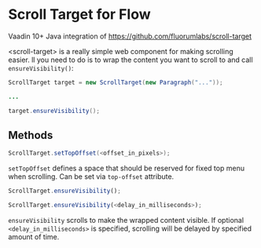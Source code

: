 # Scroll Target for Flow

Vaadin 10+ Java integration of https://github.com/fluorumlabs/scroll-target

&lt;scroll-target&gt; is a really simple web component for making scrolling easier. 
ll you need to do is to wrap the content you want to scroll to and call `ensureVisibility()`:

```java
ScrollTarget target = new ScrollTarget(new Paragraph("..."));

...

target.ensureVisibility();
```

## Methods

```java
ScrollTarget.setTopOffset(<offset_in_pixels>);
```

`setTopOffset` defines a space that should be reserved for fixed top menu when scrolling. Can be set via `top-offset` attribute.

```javascript
ScrollTarget.ensureVisibility();

ScrollTarget.ensureVisibility(<delay_in_milliseconds>);
```

`ensureVisibility` scrolls to make the wrapped content visible. If optional `<delay_in_milliseconds>` is specified, scrolling will be delayed by specified amount of time.
